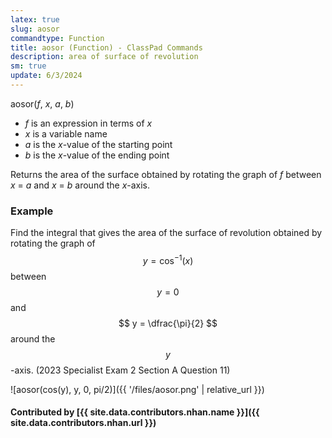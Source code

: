 ```yaml
---
latex: true
slug: aosor
commandtype: Function
title: aosor (Function) - ClassPad Commands
description: area of surface of revolution
sm: true
update: 6/3/2024
---
```


aosor(*f*, *x*, *a*, *b*)

- *f* is an expression in terms of *x*
- *x* is a variable name
- *a* is the *x*-value of the starting point
- *b* is the *x*-value of the ending point

Returns the area of the surface obtained by rotating the graph of *f* between *x* = *a* and *x* = *b* around the *x*-axis.

### Example

Find the integral that gives the area of the surface of revolution obtained by rotating the graph of $$ y = \cos^{-1}(x) $$ between $$ y = 0 $$ and $$ y = \dfrac{\pi}{2} $$ around the $$ y $$-axis. (2023 Specialist Exam 2 Section A Question 11)

![aosor(cos(y), y, 0, pi/2)]({{ '/files/aosor.png' | relative_url }})

#### Contributed by [{{ site.data.contributors.nhan.name }}]({{ site.data.contributors.nhan.url }})
